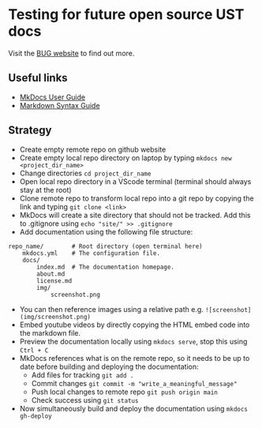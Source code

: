 # Testing for future open source UST docs

Visit the [BUG website](https://bug.medphys.ucl.ac.uk/) to find out more.

## Useful links
* [MkDocs User Guide](https://www.mkdocs.org/user-guide/)
* [Markdown Syntax Guide](https://www.markdownguide.org/basic-syntax/)

## Strategy

* Create empty remote repo on github website
* Create empty local repo directory on laptop by typing `mkdocs new <project_dir_name>`
* Change directories `cd project_dir_name`
* Open local repo directory in a VScode terminal (terminal should always stay at the root)
* Clone remote repo to transform local repo into a git repo by copying the link and typing `git clone <link>`
* MkDocs will create a site directory that should not be tracked. Add this to .gitignore using `echo "site/" >> .gitignore`
* Add documentation using the following file structure:

```
repo_name/        # Root directory (open terminal here)
    mkdocs.yml    # The configuration file.
    docs/
        index.md  # The documentation homepage.
        about.md
        license.md
        img/
            screenshot.png   
```     

* You can then reference images using a relative path e.g. `![screenshot](img/screenshot.png)`
* Embed youtube videos by directly copying the HTML embed code into the markdown file.
* Preview the documentation locally using `mkdocs serve`, stop this using `Ctrl + C`
* MkDocs references what is on the remote repo, so it needs to be up to date before building and deploying the documentation:
    * Add files for tracking `git add .`
    * Commit changes `git commit -m "write_a_meaningful_message"`
    * Push local changes to remote repo `git push origin main`
    * Check success using `git status`
* Now simultaneously build and deploy the documentation using `mkdocs gh-deploy`

